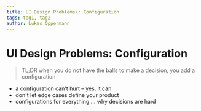 ```yaml
---
title: UI Design Problems\: Configuration
tags: tag1, tag2
author: Lukas Oppermann
---
```

# UI Design Problems: Configuration

> TL;DR when you do not have the balls to make a decision, you add a configuration

- a configuration can't hurt – yes, it can
- don't let edge cases define your product
- configurations for everything ... why decisions are hard
